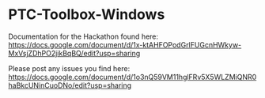 # PTC-Toolbox-Windows

Documentation for the Hackathon found here: https://docs.google.com/document/d/1x-ktAHFOPodGrlFUGcnHWkyw-MxVsjZDhPO2jikBqBQ/edit?usp=sharing

Please post any issues you find here: https://docs.google.com/document/d/1o3nQ59VM11hglFRv5X5WLZMiQNR0haBkcUNinCuoDNo/edit?usp=sharing
